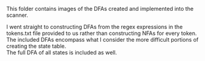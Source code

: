 This folder contains images of the DFAs created and implemented into the scanner.

I went straight to constructing DFAs from the regex expressions in the tokens.txt file provided to us rather than constructing NFAs for every token.\
The included DFAs encompass what I consider the more difficult portions of creating the state table.\
The full DFA of all states is included as well.
